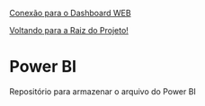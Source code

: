 [Conexão para o Dashboard WEB](https://app.powerbi.com/view?r=eyJrIjoiYjRjNGU0ZjMtMGU0Mi00YTNlLTlmMzUtNDE1YzI2ZTFlNjQ5IiwidCI6ImU5NGY2MTI3LTkxOWEtNDg2Zi1hNzhiLWE2MjkwOGEyYWRlZCJ9) 

[Voltando para a Raiz do Projeto!](https://github.com/ADA-Hack-Grupo-DD3/main-hackton)
# Power BI

Repositório para armazenar o arquivo do Power BI
